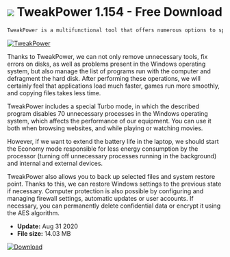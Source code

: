 # ![](https://cdn.softexe.net/static/icon/f/tweakpower-8453.png) TweakPower 1.154 - Free Download

```sh
TweakPower is a multifunctional tool that offers numerous options to speed up the operation of the Windows operating system and increase the efficiency of popular "windows".
```
[![TweakPower](https://gallery.dpcdn.pl/imgc/Tools/77012/g_-_420x350_1.5_-_x20170731220134_0.jpg)](https://softexe.net/win/system/system-tools/tweakpower:hdec.html)

Thanks to TweakPower, we can not only remove unnecessary tools, fix errors on disks, as well as problems present in the Windows operating system, but also manage the list of programs run with the computer and defragment the hard disk. After performing these operations, we will certainly feel that applications load much faster, games run more smoothly, and copying files takes less time.
 
 TweakPower includes a special Turbo mode, in which the described program disables 70 unnecessary processes in the Windows operating system, which affects the performance of our equipment. You can use it both when browsing websites, and while playing or watching movies.
 
 However, if we want to extend the battery life in the laptop, we should start the Economy mode responsible for less energy consumption by the processor (turning off unnecessary processes running in the background) and internal and external devices. 
 
 TweakPower also allows you to back up selected files and system restore point. Thanks to this, we can restore Windows settings to the previous state if necessary. Computer protection is also possible by configuring and managing firewall settings, automatic updates or user accounts. If necessary, you can permanently delete confidential data or encrypt it using the AES algorithm.


- **Update:** Aug 31 2020
- **File size:** 14.03 MB

[![Download](https://cdn.softexe.net/static/img/download.png)](https://softexe.net/win/system/system-tools/tweakpower:hdec.html)

